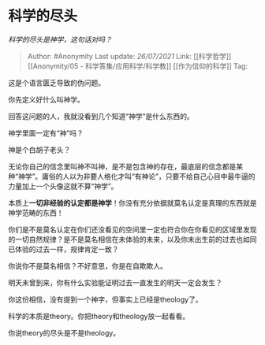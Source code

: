# 科学的尽头
*科学的尽头是神学，这句话对吗？*

> Author: #Anonymity 
> Last update: *26/07/2021* 
> Link: [[科学哲学]] [[Anonymity/05 - 科学答集/应用科学/科学教]] [[作为信仰的科学]] 
> Tag:  

这是个语言匮乏导致的伪问题。

你先定义好什么叫神学。

回答这问题的人，我就没看到几个知道“神学”是什么东西的。

神学里面一定有“神”吗？

神是个白胡子老头？

无论你自己的信念里叫神不叫神，是不是包含神的存在，最底层的信念都是某种“神学”。庸俗的人以为非要人格化才叫“有神论”，只要不给自己心目中最牛逼的力量加上一个头像这就不算“神学”。

  

本质上**一切非经验的认定都是神学**！你没有充分依据就莫名认定是真理的东西就是神学范畴的东西！

  

你们是不是莫名认定在你们还没看见的空间里一定也符合你在你看见的区域里发现的一切自然规律？是不是莫名相信在未体验的未来，以及你未出生前的过去也如同已体验的过去一样，规律肯定一致？

你说你不是莫名相信？不好意思，你是在自欺欺人。

明天未曾到来，你有什么实验能证明过去一直发生的明天一定会发生？

你这份相信，没有提到一个神字，但事实上已经是theology了。

科学的本质是theory。你把theory和theology放一起看看。

你说theory的尽头是不是theology。

